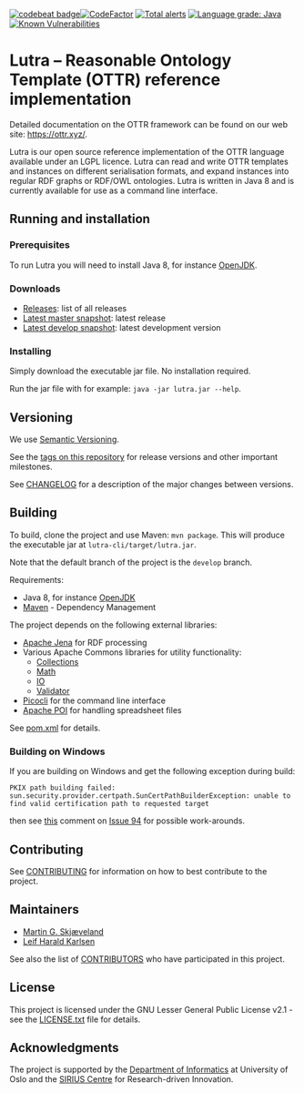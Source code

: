 [![codebeat badge](https://codebeat.co/badges/6bafc41c-75e1-4bb3-8e6e-9cddbc36f297)](https://codebeat.co/projects/github-com-rtto-lutra-mirror-develop)[![CodeFactor](https://www.codefactor.io/repository/github/rtto/lutra-mirror/badge)](https://www.codefactor.io/repository/github/rtto/lutra-mirror)
[![Total alerts](https://img.shields.io/lgtm/alerts/g/rtto/lutra-mirror.svg?logo=lgtm&logoWidth=18)](https://lgtm.com/projects/g/rtto/lutra-mirror/alerts/)
[![Language grade: Java](https://img.shields.io/lgtm/grade/java/g/rtto/lutra-mirror.svg?logo=lgtm&logoWidth=18)](https://lgtm.com/projects/g/rtto/lutra-mirror/context:java)
[![Known Vulnerabilities](https://snyk.io/test/github/rtto/lutra-mirror/develop/badge.svg)](https://snyk.io/test/github/rtto/lutra-mirror/develop) 

# Lutra – Reasonable Ontology Template (OTTR) reference implementation

Detailed documentation on the OTTR framework can be found on our web site: https://ottr.xyz/.

Lutra is our open source reference implementation of the OTTR language available under an LGPL licence. Lutra can read and write OTTR templates and instances on different serialisation formats, and expand instances into regular RDF graphs or RDF/OWL ontologies. Lutra is written in Java 8 and is currently available for use as a command line interface.


## Running and installation

### Prerequisites

To run Lutra you will need to install Java 8, for instance [OpenJDK][1].

### Downloads

* [Releases][2]: list of all releases
* [Latest master snapshot][3]: latest release
* [Latest develop snapshot][4]: latest development version

### Installing

Simply download the executable jar file. No installation required.

Run the jar file with for example: `java -jar lutra.jar --help`.

## Versioning

We use [Semantic Versioning][8].

See the [tags on this repository][6] for release versions and other important milestones. 

See [CHANGELOG](CHANGELOG.md) for a description of the major changes between versions. 

## Building

To build, clone the project and use Maven: `mvn package`. This will produce the executable jar at `lutra-cli/target/lutra.jar`.

Note that the default branch of the project is the `develop` branch.

Requirements:

* Java 8, for instance [OpenJDK][1]
* [Maven](https://maven.apache.org/) - Dependency Management

The project depends on the following external libraries:

* [Apache Jena](https://jena.apache.org/) for RDF processing
* Various Apache Commons libraries for utility functionality:
  * [Collections](https://commons.apache.org/proper/commons-collections/)
  * [Math](http://commons.apache.org/proper/commons-math/)
  * [IO](https://commons.apache.org/proper/commons-io/)
  * [Validator](https://commons.apache.org/proper/commons-validator/)
* [Picocli](https://picocli.info/) for the command line interface
* [Apache POI](https://poi.apache.org/) for handling spreadsheet files

See [pom.xml](pom.xml) for details.

### Building on Windows

If you are building on Windows and get the following exception during build:
```
PKIX path building failed: sun.security.provider.certpath.SunCertPathBuilderException: unable to find valid certification path to requested target
```
then see [this](https://gitlab.com/ottr/lutra/lutra/issues/94#note_153568457) comment on [Issue 94](https://gitlab.com/ottr/lutra/lutra/issues/94) for possible work-arounds.

## Contributing

See [CONTRIBUTING](CONTRIBUTING.md) for information on how to best contribute to the project.

## Maintainers

* [Martin G. Skjæveland](http://folk.uio.no/martige/)
* [Leif Harald Karlsen](http://folk.uio.no/leifhka/)

See also the list of [CONTRIBUTORS](CONTRIBUTORS.md) who have participated in this project.

## License

This project is licensed under the GNU Lesser General Public License v2.1 - see the [LICENSE.txt](LICENSE.txt) file for details.

## Acknowledgments

The project is supported by the [Department of Informatics][9] at University of Oslo and the [SIRIUS Centre][10] for Research-driven Innovation.


[1]:https://openjdk.java.net/install/index.html
[2]:https://gitlab.com/ottr/lutra/lutra/releases
[3]:https://gitlab.com/ottr/lutra/lutra/-/jobs/artifacts/master/raw/lutra.jar?job=snapshot
[4]:https://gitlab.com/ottr/lutra/lutra/-/jobs/artifacts/develop/raw/lutra.jar?job=snapshot
[5]:https://docs.gitlab.com/ee/gitlab-basics/add-merge-request.html
[6]:https://gitlab.com/ottr/lutra/lutra/tags
[7]:https://gitlab.com/ottr/lutra/lutra/graphs/master
[8]:https://semver.org
[9]:https://www.ifi.uio.no
[10]:https://sirius-labs.no
